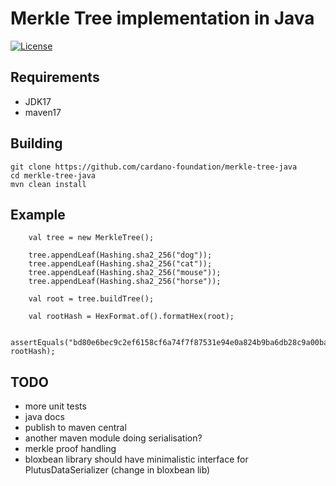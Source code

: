 # Merkle Tree implementation in Java

[![License](https://img.shields.io:/github/license/cardano-foundation/hydra-java-client?label=license)](https://github.com/cardano-foundation/hydra-java-client/blob/master/LICENSE)

## Requirements
- JDK17
- maven17 

## Building
```
git clone https://github.com/cardano-foundation/merkle-tree-java
cd merkle-tree-java
mvn clean install
```

## Example
```
    val tree = new MerkleTree();

    tree.appendLeaf(Hashing.sha2_256("dog"));
    tree.appendLeaf(Hashing.sha2_256("cat"));
    tree.appendLeaf(Hashing.sha2_256("mouse"));
    tree.appendLeaf(Hashing.sha2_256("horse"));

    val root = tree.buildTree();

    val rootHash = HexFormat.of().formatHex(root);

    assertEquals("bd80e6bec9c2ef6158cf6a74f7f87531e94e0a824b9ba6db28c9a00ba418d452", rootHash);
```

## TODO
- more unit tests
- java docs
- publish to maven central 
- another maven module doing serialisation?
- merkle proof handling
- bloxbean library should have minimalistic interface for PlutusDataSerializer (change in bloxbean lib)